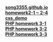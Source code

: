 [**song3355.github.io**](https://song3355.github.io/)<br>
[**homework2-1 ~ 2-4**](https://song3355.github.io/homework2-2.html)<br>
[**css_demo**](https://song3355.github.io/css_demo.html)<br>
[**PHP homework 3-1**](https://song3355.github.io/PHP)<br>
[**PHP homework 3-2**](https://song3355.github.io/php2)<br>
[**PHP homework 3-3**](https://song3355.github.io/php3)<br>
